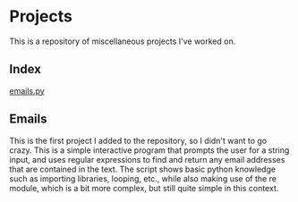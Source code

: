 # Projects
This is a repository of miscellaneous projects I've worked on.

## Index
[emails.py](#Emails)

## Emails
This is the first project I added to the repository, so I didn't want to go crazy. This is a simple interactive program that prompts the user for a string input, and uses regular expressions to find and return any email addresses that are contained in the text. The script shows basic python knowledge such as importing libraries, looping, etc., while also making use of the re module, which is a bit more complex, but still quite simple in this context.
